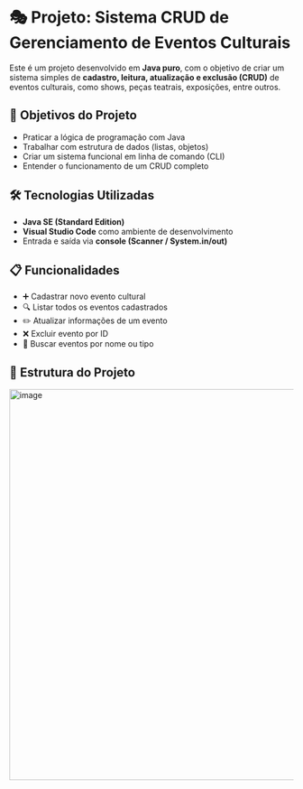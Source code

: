 # 🎭 Projeto: Sistema CRUD de Gerenciamento de Eventos Culturais

Este é um projeto desenvolvido em **Java puro**, com o objetivo de criar um sistema simples de **cadastro, leitura, atualização e exclusão (CRUD)** de eventos culturais, como shows, peças teatrais, exposições, entre outros.

## 🧠 Objetivos do Projeto

- Praticar a lógica de programação com Java
- Trabalhar com estrutura de dados (listas, objetos)
- Criar um sistema funcional em linha de comando (CLI)
- Entender o funcionamento de um CRUD completo

## 🛠️ Tecnologias Utilizadas

- **Java SE (Standard Edition)**
- **Visual Studio Code** como ambiente de desenvolvimento
- Entrada e saída via **console (Scanner / System.in/out)**

## 📋 Funcionalidades

- ➕ Cadastrar novo evento cultural
- 🔍 Listar todos os eventos cadastrados
- ✏️ Atualizar informações de um evento
- ❌ Excluir evento por ID
- 🔎 Buscar eventos por nome ou tipo

## 📁 Estrutura do Projeto

<img width="884" height="693" alt="image" src="https://github.com/user-attachments/assets/62149238-2dc8-47ab-b8b1-6a1e85bbfa75" />
